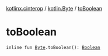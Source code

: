 [kotlinx.cinterop](../index.md) / [kotlin.Byte](index.md) / [toBoolean](./to-boolean.md)

# toBoolean

`inline fun `[`Byte`](https://kotlinlang.org/api/latest/jvm/stdlib/kotlin/-byte/index.html)`.toBoolean(): `[`Boolean`](https://kotlinlang.org/api/latest/jvm/stdlib/kotlin/-boolean/index.html)